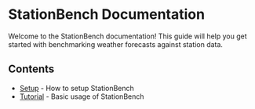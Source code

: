 # StationBench Documentation

Welcome to the StationBench documentation! This guide will help you get started with benchmarking weather forecasts against station data.

## Contents

- [Setup](setup.md) - How to setup StationBench
- [Tutorial](tutorial.ipynb) - Basic usage of StationBench
